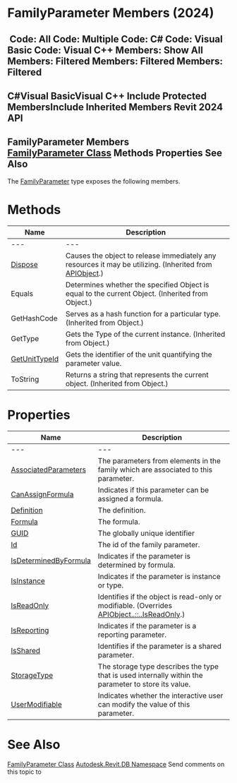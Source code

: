 # FamilyParameter Members (2024)

﻿
 Code: All Code: Multiple Code: C# Code: Visual Basic Code: Visual C++  Members: Show All Members: Filtered Members: Filtered Members: Filtered   
---  
C#Visual BasicVisual C++
Include Protected MembersInclude Inherited Members
Revit 2024 API  
---  
FamilyParameter Members  
[FamilyParameter Class](6175e974-870e-7fbc-3df7-46105f937a6e.md "FamilyParameter Class") Methods Properties See Also  
---  
The [FamilyParameter](6175e974-870e-7fbc-3df7-46105f937a6e.md "FamilyParameter Class") type exposes the following members.
# Methods
| Name | Description |
| --- | --- |
| --- | --- | --- |
| [Dispose](7c03212a-b587-1c89-3912-efea0d2619c5.md "Dispose Method") | Causes the object to release immediately any resources it may be utilizing. (Inherited from [APIObject](beb86ef5-39ad-3f0d-0cd9-0c929387a2bb.md "APIObject Class").) |
| Equals | Determines whether the specified Object is equal to the current Object. (Inherited from Object.) |
| GetHashCode | Serves as a hash function for a particular type.  (Inherited from Object.) |
| GetType | Gets the Type of the current instance. (Inherited from Object.) |
| [GetUnitTypeId](25dccc46-0885-7983-6d0d-87b94c153b8d.md "GetUnitTypeId Method") | Gets the identifier of the unit quantifying the parameter value. |
| ToString | Returns a string that represents the current object. (Inherited from Object.) |

# Properties
| Name | Description |
| --- | --- |
| --- | --- | --- |
| [AssociatedParameters](7c53d717-b977-3ce3-2ee8-ecf2da61ffb5.md "AssociatedParameters Property") | The parameters from elements in the family which are associated to this parameter. |
| [CanAssignFormula](93a609f7-78f1-d152-ab3e-1fddc1061a9a.md "CanAssignFormula Property") | Indicates if this parameter can be assigned a formula. |
| [Definition](00308c2a-5024-e7d8-5e6a-90c656ea2db9.md "Definition Property") | The definition. |
| [Formula](3eed68c4-620a-c993-54b2-5e51f04b814c.md "Formula Property") | The formula. |
| [GUID](5af1a48b-6353-0878-9d34-5b49ecfecb83.md "GUID Property") | The globally unique identifier |
| [Id](7766aa41-e740-3659-cd45-e54f0e3c1f0c.md "Id Property") | The id of the family parameter. |
| [IsDeterminedByFormula](5d5bd93e-f406-8189-3d82-0c0be2982914.md "IsDeterminedByFormula Property") | Indicates if the parameter is determined by formula. |
| [IsInstance](89631a31-f16e-4693-0374-88a39722bde8.md "IsInstance Property") | Indicates if the parameter is instance or type. |
| [IsReadOnly](6b0b29c8-dc62-4dd3-b810-08fdc8d48508.md "IsReadOnly Property") | Identifies if the object is read-only or modifiable. (Overrides [APIObject..::..IsReadOnly](d516bcd2-a3fd-a578-58f6-f1add979bd07.md "IsReadOnly Property").) |
| [IsReporting](70ebd545-8eb1-4f3b-0381-c28d6b70ca2a.md "IsReporting Property") | Indicates if the parameter is a reporting parameter. |
| [IsShared](1bcfa7d3-abb7-1464-b7e3-b31d85baf731.md "IsShared Property") | Identifies if the parameter is a shared parameter. |
| [StorageType](5dbb2cc2-03fa-681e-5740-f1dba9d7da78.md "StorageType Property") | The storage type describes the type that is used internally within the parameter to store its value. |
| [UserModifiable](f2748518-3b1b-91d1-abdb-d20ccf3a8b18.md "UserModifiable Property") | Indicates whether the interactive user can modify the value of this parameter. |

# See Also
[FamilyParameter Class](6175e974-870e-7fbc-3df7-46105f937a6e.md "FamilyParameter Class")
[Autodesk.Revit.DB Namespace](87546ba7-461b-c646-cbb1-2cb8f5bff8b2.md "Autodesk.Revit.DB Namespace")
Send comments on this topic to 